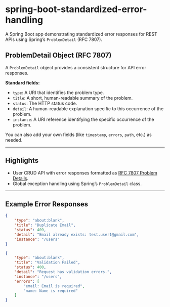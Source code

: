 # spring-boot-standardized-error-handling

A Spring Boot app demonstrating standardized error responses for REST APIs using Spring’s `ProblemDetail` (RFC 7807).

## ProblemDetail Object (RFC 7807)

A `ProblemDetail` object provides a consistent structure for API error responses.

**Standard fields:**
- `type`: A URI that identifies the problem type.
- `title`: A short, human-readable summary of the problem.
- `status`: The HTTP status code.
- `detail`: A human-readable explanation specific to this occurrence of the problem.
- `instance`: A URI reference identifying the specific occurrence of the problem.

You can also add your own fields (like `timestamp`, `errors`, `path`, etc.) as needed.

---

## Highlights

- User CRUD API with error responses formatted as [RFC 7807 Problem Details](https://datatracker.ietf.org/doc/html/rfc7807).
- Global exception handling using Spring’s `ProblemDetail` class.

---

## Example Error Responses

```json
{
    "type": "about:blank",
    "title": "Duplicate Email",
    "status": 409,
    "detail": "Email already exists: test.user1@gmail.com",
    "instance": "/users"
}
```

```json
{
    "type": "about:blank",
    "title": "Validation Failed",
    "status": 400,
    "detail": "Request has validation errors.",
    "instance": "/users",
    "errors": [
        "email: Email is required",
        "name: Name is required"
    ]
}
```
